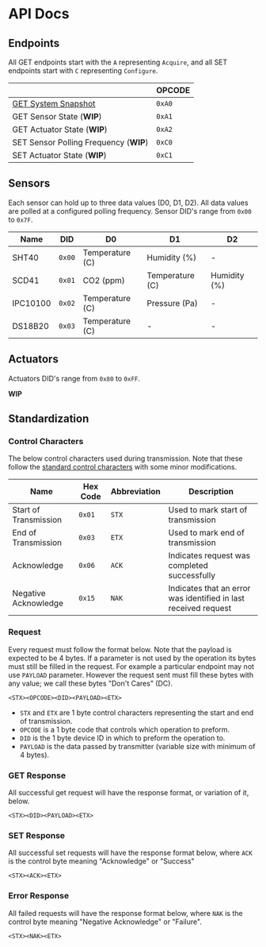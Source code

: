 # API Docs

## Endpoints

All GET endpoints start with the `A` representing `Acquire`, and all SET endpoints start with `C` representing `Configure`.

|  | OPCODE |
|--|--------|
| [GET System Snapshot](endpoints/getSnapshot.md) | `0xA0` |
| GET Sensor State (**WIP**) | `0xA1` |
| GET Actuator State (**WIP**) | `0xA2` |
| SET Sensor Polling Frequency (**WIP**) | `0xC0` |
| SET Actuator State (**WIP**) | `0xC1` |

## Sensors

Each sensor can hold up to three data values (D0, D1, D2). All data values are polled at a configured polling frequency. Sensor DID's range from `0x00` to `0x7F`.

| Name | DID | D0 | D1 | D2 |
|------|-----|----|----|----|
| SHT40 | `0x00` | Temperature (C) | Humidity (%) | - |
| SCD41 | `0x01` | CO2 (ppm) | Temperature (C) | Humidity (%) |
| IPC10100 | `0x02` | Temperature (C) | Pressure (Pa) | - |
| DS18B20 | `0x03` | Temperature (C) | - | - |

## Actuators

Actuators DID's range from `0x80` to `0xFF`.

**WIP**

## Standardization

### Control Characters

The below control characters used during transmission. Note that these follow the [standard control characters](https://www.geeksforgeeks.org/control-characters/) with some minor modifications.

| Name | Hex Code | Abbreviation | Description |
|------|----------|--------------|-------------|
| Start of Transmission | `0x01` | `STX` | Used to mark start of transmission |
| End of Transmission | `0x03` | `ETX` | Used to mark end of transmission |
| Acknowledge | `0x06` | `ACK` | Indicates request was completed successfully |
| Negative Acknowledge | `0x15` | `NAK` | Indicates that an error was identified in last received request |

### Request

Every request must follow the format below. Note that the payload is expected to be 4 bytes. If a parameter is not used by the operation its bytes must still be filled in the request. For example a particular endpoint may not use `PAYLOAD` parameter. However the request sent must fill these bytes with any value; we call these bytes "Don't Cares" (DC).

```
<STX><OPCODE><DID><PAYLOAD><ETX>
```

* `STX` and `ETX` are 1 byte control characters representing the start and end of transmission.
* `OPCODE` is a 1 byte code that controls which operation to preform.
* `DID` is the 1 byte device ID in which to preform the operation to.
* `PAYLOAD` is the data passed by transmitter (variable size with minimum of 4 bytes).

### GET Response

All successful get request will have the response format, or variation of it, below.

```
<STX><DID><PAYLOAD><ETX>
```

### SET Response

All successful set requests will have the response format below, where `ACK` is the control byte meaning "Acknowledge" or "Success"

```
<STX><ACK><ETX>
```

### Error Response

All failed requests will have the response format below, where `NAK` is the control byte meaning "Negative Acknowledge" or "Failure".

```
<STX><NAK><ETX>
```
